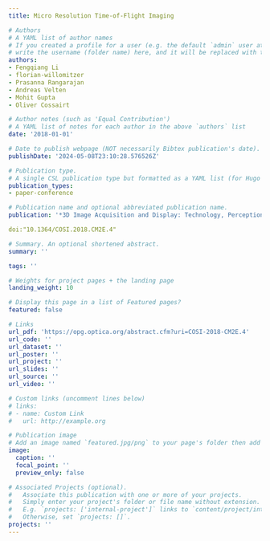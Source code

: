 ```yaml
---
title: Micro Resolution Time-of-Flight Imaging

# Authors
# A YAML list of author names
# If you created a profile for a user (e.g. the default `admin` user at `content/authors/admin/`), 
# write the username (folder name) here, and it will be replaced with their full name and linked to their profile.
authors:
- Fengqiang Li
- florian-willomitzer
- Prasanna Rangarajan
- Andreas Velten
- Mohit Gupta
- Oliver Cossairt

# Author notes (such as 'Equal Contribution')
# A YAML list of notes for each author in the above `authors` list
date: '2018-01-01'

# Date to publish webpage (NOT necessarily Bibtex publication's date).
publishDate: '2024-05-08T23:10:28.576526Z'

# Publication type.
# A single CSL publication type but formatted as a YAML list (for Hugo requirements).
publication_types:
- paper-conference

# Publication name and optional abbreviated publication name.
publication: '*3D Image Acquisition and Display: Technology, Perception and Applications*'

doi:"10.1364/COSI.2018.CM2E.4"

# Summary. An optional shortened abstract.
summary: ''

tags: ''

# Weights for project pages + the landing page
landing_weight: 10

# Display this page in a list of Featured pages?
featured: false

# Links
url_pdf: 'https://opg.optica.org/abstract.cfm?uri=COSI-2018-CM2E.4'
url_code: ''
url_dataset: ''
url_poster: ''
url_project: ''
url_slides: ''
url_source: ''
url_video: ''

# Custom links (uncomment lines below)
# links:
# - name: Custom Link
#   url: http://example.org

# Publication image
# Add an image named `featured.jpg/png` to your page's folder then add a caption below.
image:
  caption: ''
  focal_point: ''
  preview_only: false

# Associated Projects (optional).
#   Associate this publication with one or more of your projects.
#   Simply enter your project's folder or file name without extension.
#   E.g. `projects: ['internal-project']` links to `content/project/internal-project/index.md`.
#   Otherwise, set `projects: []`.
projects: ''
---
```

